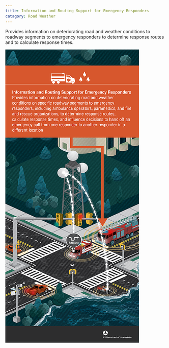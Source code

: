 ```yaml
---
title: Information and Routing Support for Emergency Responders
catagory: Road Weather
---
```


Provides information on deteriorating road and weather conditions to roadway segments to emergency responders to determine response routes and to calculate response times.

![Information and Routing Support for Emergency Responders](../../assets/images/infographics/WEATHER_EmergencyResponders-med01.png)